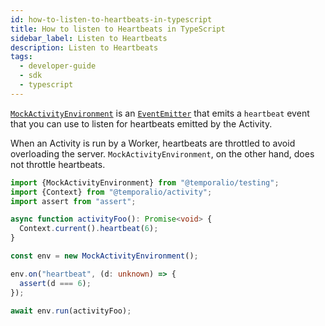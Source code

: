 ```yaml
---
id: how-to-listen-to-heartbeats-in-typescript
title: How to listen to Heartbeats in TypeScript
sidebar_label: Listen to Heartbeats
description: Listen to Heartbeats
tags:
  - developer-guide
  - sdk
  - typescript
---
```


[`MockActivityEnvironment`](https://typescript.temporal.io/api/classes/testing.MockActivityEnvironment) is an [`EventEmitter`](https://nodejs.org/api/events.html#class-eventemitter) that emits a `heartbeat` event that you can use to listen for heartbeats emitted by the Activity.

When an Activity is run by a Worker, heartbeats are throttled to avoid overloading the server.
`MockActivityEnvironment`, on the other hand, does not throttle heartbeats.

```ts
import {MockActivityEnvironment} from "@temporalio/testing";
import {Context} from "@temporalio/activity";
import assert from "assert";

async function activityFoo(): Promise<void> {
  Context.current().heartbeat(6);
}

const env = new MockActivityEnvironment();

env.on("heartbeat", (d: unknown) => {
  assert(d === 6);
});

await env.run(activityFoo);
```
